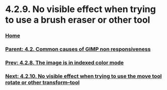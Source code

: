 # 4.2.9. No visible effect when trying to use a brush eraser or other tool

### [Home](./00-home.md)
### [Parent: 4.2. Common causes of GIMP non responsiveness](./04-02-00-common-causes-of-gimp-non-responsiveness.md)
### [Prev: 4.2.8. The image is in indexed color mode](./04-02-08-the-image-is-in-indexed-color-mode.md)
### [Next: 4.2.10. No visible effect when trying to use the move tool rotate or other transform–tool](./04-02-10-no-visible-effect-when-trying-to-use-the-move-tool-rotate-or-other-transform–tool.md)
